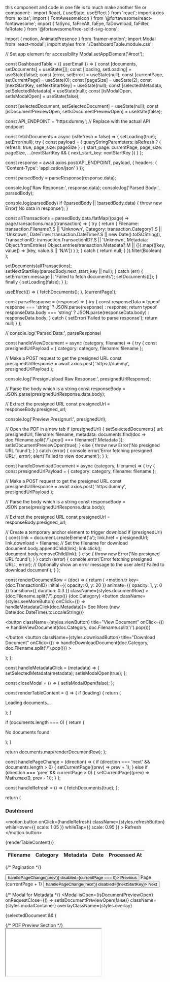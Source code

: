 
this component and code in one file is to much make another file or component:- import React, { useState, useEffect } from 'react'; import axios from 'axios'; import { FontAwesomeIcon } from '@fortawesome/react-fontawesome'; import { faSync, faFileAlt, faEye, faDownload, faFilter, faRotate } from '@fortawesome/free-solid-svg-icons';

import { motion, AnimatePresence } from 'framer-motion'; import Modal from 'react-modal'; import styles from './DashboardTable.module.css';

// Set app element for accessibility Modal.setAppElement('#root');

const DashboardTable = ({ userEmail }) => { const [documents, setDocuments] = useState([]); const [loading, setLoading] = useState(false); const [error, setError] = useState(null); const [currentPage, setCurrentPage] = useState(0); const [pageSize] = useState(2); const [nextStartKey, setNextStartKey] = useState(null); const [selectedMetadata, setSelectedMetadata] = useState(null); const [isModalOpen, setIsModalOpen] = useState(false);

const [selectedDocument, setSelectedDocument] = useState(null); const [isDocumentPreviewOpen, setIsDocumentPreviewOpen] = useState(false);

const API_ENDPOINT = 'https:dummy'; // Replace with the actual API endpoint

const fetchDocuments = async (isRefresh = false) => { setLoading(true); setError(null); try { const payload = { queryStringParameters: isRefresh ? { refresh: true, page_size: pageSize } : { start_page: currentPage, page_size: pageSize, ...(nextStartKey && { next_start_key: nextStartKey }) } };

  const response = await axios.post(API_ENDPOINT, payload, {
    headers: { 'Content-Type': 'application/json' }
  });
  

  const parsedBody = parseResponse(response.data);
  
  console.log('Raw Response:', response.data);
  console.log('Parsed Body:', parsedBody);


  console.log(parsedBody)
  if (!parsedBody || !parsedBody.data) {
    throw new Error('No data in response');
  }

  const allTransactions = parsedBody.data.flatMap((page) =>
    page.transactions.map((transaction) => {
      try {
        return {
          Filename: transaction.Filename?.S || 'Unknown',
          Category: transaction.Category?.S || 'Unknown',
          DateTime: transaction.DateTime?.S || new Date().toISOString(),
          TransactionID: transaction.TransactionID?.S || 'Unknown',
          Metadata: Object.fromEntries(
            Object.entries(transaction.Metadata?.M || {}).map(([key, value]) => [key, value.S || 'N/A'])
          )
        };
      } catch {
        return null;
      }
    }).filter(Boolean)
  );

  setDocuments(allTransactions);
  setNextStartKey(parsedBody.next_start_key || null);
} catch (err) {
  setError(err.message || 'Failed to fetch documents');
  setDocuments([]);
} finally {
  setLoading(false);
}
};

useEffect(() => { fetchDocuments(); }, [currentPage]);

const parseResponse = (response) => { try { const responseData = typeof response === 'string' ? JSON.parse(response) : response; return typeof responseData.body === 'string' ? JSON.parse(responseData.body) : responseData.body; } catch { setError('Failed to parse response'); return null; } };

// console.log('Parsed Data:', parseResponse)

const handleViewDocument = async (category, filename) => { try { const presignedUrlPayload = { category: category, filename: filename };

// Make a POST request to get the presigned URL
const presignedUrlResponse = await axios.post(
  'https://dummy', 
  presignedUrlPayload
);

console.log('PresignUpload Raw Response:', presignedUrlResponse);

// Parse the body which is a string
const responseBody = JSON.parse(presignedUrlResponse.data.body);

// Extract the presigned URL 
const presignedUrl = responseBody.presigned_url;

console.log('Preview Presignurl:', presignedUrl);

// Open the PDF in a new tab
if (presignedUrl) {
  setSelectedDocument({
    url: presignedUrl,
    filename: filename,
    metadata: documents.find(doc => doc.Filename.split('/').pop() === filename)?.Metadata
  });
  setIsDocumentPreviewOpen(true);
} else {
  throw new Error('No presigned URL found');
}
} catch (error) { console.error('Error fetching presigned URL:', error); alert('Failed to view document'); } };

const handleDownloadDocument = async (category, filename) => { try { const presignedUrlPayload = { category: category, filename: filename };

// Make a POST request to get the presigned URL
const presignedUrlResponse = await axios.post(
  'https:dummy', 
  presignedUrlPayload
);

// Parse the body which is a string
const responseBody = JSON.parse(presignedUrlResponse.data.body);

// Extract the presigned URL
const presignedUrl = responseBody.presigned_url;

// Create a temporary anchor element to trigger download
if (presignedUrl) {
  const link = document.createElement('a');
  link.href = presignedUrl;
  link.download = filename; // Set the filename for download
  document.body.appendChild(link);
  link.click();
  document.body.removeChild(link);
} else {
  throw new Error('No presigned URL found');
}
} catch (error) { console.error('Error fetching presigned URL:', error); // Optionally show an error message to the user alert('Failed to download document'); } };

const renderDocumentRow = (doc) => { return ( <motion.tr key={doc.TransactionID} initial={{ opacity: 0, y: 20 }} animate={{ opacity: 1, y: 0 }} transition={{ duration: 0.3 }} className={styles.documentRow} > <td>{doc.Filename.split('/').pop()}</td> <td>{doc.Category}</td> <td> <button className={styles.seeMoreButton} onClick={() => handleMetadataClick(doc.Metadata)}> See More </button> </td> <td>{new Date(doc.DateTime).toLocaleString()}</td> <td> <div className={styles.actionButtons}> <button className={styles.viewButton} title="View Document" onClick={() => handleViewDocument(doc.Category, doc.Filename.split('/').pop())}

<FontAwesomeIcon icon={faEye} /> </button
      <button 
        className={styles.downloadButton} 
        title="Download Document"
        onClick={() => handleDownloadDocument(doc.Category, doc.Filename.split('/').pop())}
      >
        <FontAwesomeIcon icon={faDownload} />
      </button>
    </div>
  </td>
</motion.tr>
); };

const handleMetadataClick = (metadata) => { setSelectedMetadata(metadata); setIsModalOpen(true); };

const closeModal = () => { setIsModalOpen(false); };

const renderTableContent = () => { if (loading) { return ( <tr> <td colSpan="6" className={styles.loadingRow}> <div className={styles.loadingContent}> <FontAwesomeIcon icon={faSync} spin className={styles.loadingIcon} /> <p>Loading documents...</p> </div> </td> </tr> ); }

if (documents.length === 0) {
  return (
    <tr>
      <td colSpan="6" className={styles.emptyRow}>
        <div className={styles.emptyContent}>
          <FontAwesomeIcon icon={faFileAlt} className={styles.emptyIcon} />
          <p>No documents found</p>
        </div>
      </td>
    </tr>
  );
}

return documents.map(renderDocumentRow);
};

const handlePageChange = (direction) => { if (direction === 'next' && documents.length > 0) { setCurrentPage((prev) => prev + 1); } else if (direction === 'prev' && currentPage > 0) { setCurrentPage((prev) => Math.max(0, prev - 1)); } };

const handleRefresh = () => { fetchDocuments(true); };

return ( <div className={styles.documentTableContainer}> <div className={styles.tableHeader}> <h3>Dashboard</h3> <div className={styles.headerActions}> <motion.button onClick={handleRefresh} className={styles.refreshButton} whileHover={{ scale: 1.05 }} whileTap={{ scale: 0.95 }} > <FontAwesomeIcon icon={faRotate} /> Refresh </motion.button> </div> </div>

  <div className={styles.tableWrapper}>
    <table className={styles.documentTable}>
      <thead>
        <tr>
          <th>Filename</th>
          <th>Category</th>
          <th>Metadata</th>
          <th>Date</th>
          <th>Processed At</th>
        </tr>
      </thead>
      <tbody>
        <AnimatePresence>{renderTableContent()}</AnimatePresence>
      </tbody>
    </table>
  </div>

  {/* Pagination */}
  <div className={styles.pagination}>
    <button onClick={() => handlePageChange('prev')} disabled={currentPage === 0}>
      Previous
    </button>
    <span>Page {currentPage + 1}</span>
    <button onClick={() => handlePageChange('next')} disabled={!nextStartKey}>
      Next
    </button>
  </div>

  {/* Modal for Metadata */}
 <Modal
isOpen={isDocumentPreviewOpen} onRequestClose={() => setIsDocumentPreviewOpen(false)} className={styles.modalContainer} overlayClassName={styles.overlay}

{selectedDocument && ( <div className={styles.modalContent}> {/* PDF Preview Section */} <div className={styles.previewSection}> <div className={styles.previewWrapper}> <iframe src={selectedDocument.url} className={styles.previewIframe} title={selectedDocument.filename} /> </div> </div>

  {/* Metadata Section */}
  <div className={styles.metadataSection}>
    <div className={styles.metadataHeader}>
      <h2 className={styles.documentTitle}>
        {selectedDocument.filename}
      </h2>
    </div>
    
    <div className={styles.metadataContent}>
      <h3>Document Metadata</h3>
      <pre className={styles.metadataJson}>
        {selectedDocument.metadata
          ? JSON.stringify(selectedDocument.metadata, null, 2)
          : "No metadata available"}
      </pre>
    </div>
    
    <div className={styles.modalActions}>
      <button 
        onClick={() => setIsDocumentPreviewOpen(false)} 
        className={styles.closeModalButton}
      >
        Close Preview
      </button>
    </div>
  </div>
</div>
)} </Modal>

</div>
); };

export default DashboardTable;
